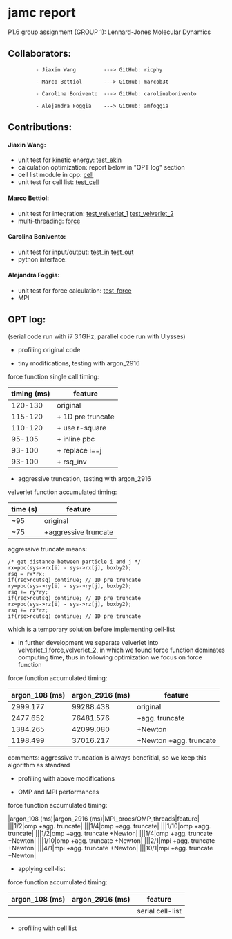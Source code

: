 # jamc report
P1.6 group assignment (GROUP 1): Lennard-Jones Molecular Dynamics

## Collaborators:

             - Jiaxin Wang         ---> GitHub: ricphy 
             
             - Marco Bettiol       ---> GitHub: marcob3t
             
             - Carolina Bonivento  ---> GitHub: carolinabonivento
             
             - Alejandra Foggia    ---> GitHub: amfoggia

## Contributions:

#### Jiaxin Wang:
* unit test for kinetic energy: [test_ekin](./test/test_ekin.c)
* calculation optimization: report below in "OPT log" section
* cell list module in cpp: [cell](./src/cell.cc)
* unit test for cell list: [test_cell](./test/test_cell.c)

#### Marco Bettiol:
* unit test for integration: [test_velverlet_1](./test/test_velverlet_1.c) [test_velverlet_2](./test/test_velverlet_2.c)
* multi-threading: [force](./src/force.c)

#### Carolina Bonivento:
* unit test for input/output: [test_in](./test/test_in.c) [test_out](./test/test_out.c)
* python interface:

#### Alejandra Foggia:
* unit test for force calculation: [test_force](./test/test_force.c)
* MPI


## OPT log:
(serial code run with i7 3.1GHz, parallel code run with Ulysses)

* profiling original code


* tiny modifications, testing with argon_2916

force function single call timing:

|timing (ms)|feature|
|-------------------|-------|
|120-130|original|
|115-120|+ 1D pre truncate|
|110-120|+ use r-square|
|95-105 |+ inline pbc|
|93-100 |+ replace i==j|
|93-100 |+ rsq_inv|

* aggressive truncation, testing with argon_2916

velverlet function accumulated timing:

|time (s)|feature|
|-----------------|-------|
|~95 |original|
|~75 |+aggressive truncate|

aggressive truncate means:

```
/* get distance between particle i and j */
rx=pbc(sys->rx[i] - sys->rx[j], boxby2);
rsq = rx*rx;
if(rsq>rcutsq) continue; // 1D pre truncate
ry=pbc(sys->ry[i] - sys->ry[j], boxby2);
rsq += ry*ry;
if(rsq>rcutsq) continue; // 1D pre truncate
rz=pbc(sys->rz[i] - sys->rz[j], boxby2);
rsq += rz*rz;
if(rsq>rcutsq) continue; // 1D pre truncate
```
which is a temporary solution before implementing cell-list

* in further development we separate velverlet into velverlet_1,force,velverlet_2, in which we found force function dominates computing time, thus in following optimization we focus on force function

force function accumulated timing:

|argon_108 (ms)|argon_2916 (ms)|feature|
|--------------|---------------|-------|
|2999.177|99288.438|original|
|2477.652|76481.576|+agg. truncate|
|1384.265|42099.080|+Newton|
|1198.499|37016.217|+Newton +agg. truncate|

comments: aggressive truncation is always benefitial, so we keep this algorithm as standard

* profiling with above modifications



* OMP and MPI performances

force function accumulated timing:

|argon_108 (ms)|argon_2916 (ms)|MPI_procs/OMP_threads|feature|
|||1/2|omp +agg. truncate|
|||1/4|omp +agg. truncate|
|||1/10|omp +agg. truncate|
|||1/2|omp +agg. truncate +Newton|
|||1/4|omp +agg. truncate +Newton|
|||1/10|omp +agg. truncate +Newton|
|||2/1|mpi +agg. truncate +Newton|
|||4/1|mpi +agg. truncate +Newton|
|||10/1|mpi +agg. truncate +Newton|



* applying cell-list

force function accumulated timing:

|argon_108 (ms)|argon_2916 (ms)|feature|
|--------------|---------------|-------|
|              |               |serial cell-list|

* profiling with cell list




